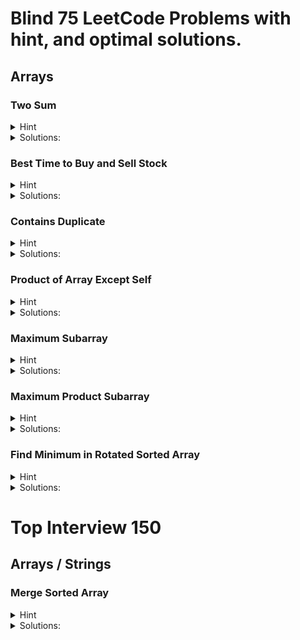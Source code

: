 # Blind 75 LeetCode Problems with hint, and optimal solutions.
## Arrays 

### Two Sum

<details>
  <summary>Hint</summary>
  
  - [x] Use a HashMap to store numbers and their indices.
  - [x]  For each number in the array, compute its complement to reach the target.
  - [x]  Check if the complement is in the HashMap: If yes, return the current index and the index of the complement.
    If no, add the number and its index to the HashMap.

    <details> 
        To find two numbers in an array that add up to a target, use a HashMap for quick lookups. As you iterate through the array, calculate the complement needed to reach the target for each number. Check if this complement is already in the HashMap. If it is, return the indices of the current number and the complement. If not, store the current number and its index in the HashMap for future reference. This method allows you to find the solution efficiently in one pass through the array.
    </details>
    
</details>

<details>
  <summary>Solutions:</summary>
  
  ```java:
        if (nums == null || nums.length < 2) {
            throw new IllegalArgumentException("Invalid input array");
        }
        HashMap<Integer, Integer> map = new HashMap<>();
        int[] result = new int[2];
        for (int i = 0; i < nums.length; i++) {
            int complement = target - nums[i];
            if (map.containsKey(complement)) {
                result[0] = i;
                result[1] = map.get(complement);
                return result; 
            }
            map.put(nums[i], i);
        }
  ```
</details>          

### Best Time to Buy and Sell Stock

<details>
  <summary>Hint</summary>
  
  - [x] Track the lowest price while iterating through the prices.
  - [x] Calculate the profit by subtracting the tracked minimum price from each current price.

    <details> 
        The new number is lower than the lowest point found so far, so you update it. The new number is higher than your low point so it is a possible solution and you calculate the difference to find the profit. If it's higher than your max profit found so far, update. <a href="https://www.youtube.com/watch?v=eMSfBgbiEjk"> YouTube Resource </a>
    </details>
    
</details>

<details>
  <summary>Solutions:</summary>
  
  ```java:
        int minprice = Integer.MAX_VALUE;
        int maxprofit = 0;
        for (int i = 0; i < prices.length; i++) {
            if (prices[i] < minprice) {
                minprice = prices[i];
            } else if (prices[i] - minprice > maxprofit) {
                maxprofit = prices[i] - minprice;
            }
        }
        return maxprofit;
  ```
</details>          

### Contains Duplicate

<details>
  <summary>Hint</summary>
  
  - [x] Create a HashSet to store seen integers.
  - [x] Loop through each integer in the array.
  - [x] Try to add each integer to the HashSet.
  - [x] If adding the integer returns false, return true (found a duplicate).
  - [x] If the loop completes without finding duplicates, return false.
        
</details>

<details>
  <summary>Solutions:</summary>
  
  ```java:
 public boolean containsDuplicate(int[] nums) {
        Set<Integer> set = new HashSet<Integer>();
        for (int num : nums) {
            if (set.contains(num)) {
                return true;
            }
            set.add(num);
        }
        return false;
    }
  ```
</details>          

### Product of Array Except Self

<details>
  <summary>Hint</summary>
  
  - [x] Create prefixProducts, suffixProducts, and resultArray arrays.
  - [x] Set prefixProducts[0] to 1 and suffixProducts[length-1] to 1.
  - [x] Iterate from left to right, storing cumulative products in prefixProducts.
  - [x] Iterate from right to left, storing cumulative products in suffixProducts.
  - [x] Multiply corresponding elements of prefixProducts and suffixProducts to fill resultArray.
  - [x] Return the final resultArray.
  - [ ] <a href="https://www.youtube.com/watch?v=tSRFtR3pv74"> YouTube </a>
</details>

<details>
  <summary>Solutions:</summary>
  
  ```java:
        int length = nums.length;
        int[] prefixProducts = new int[length];
        prefixProducts[0] = 1;
        int[] suffixProducts = new int[length];
        suffixProducts[length - 1] = 1;
        int[] resultArray = new int[length];

        for (int i = 1; i < length; i++) {
            prefixProducts[i] = nums[i - 1] * prefixProducts[i - 1];  
        }

        for (int i = length - 2; i >= 0; i--) {
            suffixProducts[i] = nums[i + 1] * suffixProducts[i + 1];
        }

        for (int i = 0; i < length; i++) {
            resultArray[i] = prefixProducts[i] * suffixProducts[i];   
        }

        return resultArray;
  ```
</details>      

### Maximum Subarray

<details>
  <summary>Hint</summary>

  - [x] Initialize Variables: Set maxSum to Integer.MIN_VALUE and currSum to 0.
  - [x] Iterate Through the Array: Add each element to currSum.
  - [x] Update maxSum: Set maxSum to the greater of maxSum and currSum.
  - [x] Reset currSum if Negative: If currSum is less than 0, reset it to 0.
  - [x] Return maxSum: After the loop, return maxSum.
  - [ ] <a href="https://www.youtube.com/watch?v=hLPkqd60-28"> YouTube Link </a>
  
</details>

<details>
  <summary>Solutions:</summary>
  
  ```java:
        int maxSum = Integer.MIN_VALUE;
        int currSum = 0;
        for(int i=0; i<nums.length; i++) {
            currSum += nums[i];
            maxSum = Math.max(maxSum, currSum);
            if (currSum < 0) {
                currSum = 0;
            }
        } return maxSum;
  ```
</details>

### Maximum Product Subarray

<details>
  <summary>Hint</summary>

   - [x] Initialization: Create prefix and suffix variables, initialize both to 1, and initialize result to 0.
   - [x] Iteration: Loop through the array from 0 to n-1.
   - [x] Reset Prefix and Suffix: If prefix or suffix is 0, reset it to 1.
   - [x] Update Prefix and Suffix: Multiply prefix by nums[i] and suffix by nums[n-i-1].
   - [x] Update Result: Use Math.max to set result to the maximum of result, prefix, and suffix.
   - [x] Return Result: Cast result to int and return it.
   - [ ] <a href="https://www.youtube.com/watch?v=hnswaLJvr6g"> YouTube </a>
  
</details>

<details>
  <summary>Solutions:</summary>
  
  ```java:
        int n= nums.length;
        double prefix = 1;
        double suffix = 1;
        double result = 0;
        if(n == 1) return nums[0];
        for (int i=0; i<n; i++) {
            if (prefix == 0) { prefix = 1;}
            if (suffix == 0) { suffix = 1;}
            prefix *= nums[i];
            suffix *= nums[n-i-1];
            result = Math.max(result, Math.max(prefix, suffix)); 
        }
        return (int) result;
  ```

</details>


### Find Minimum in Rotated Sorted Array

<details>
  <summary>Hint</summary>
  
   - [x] Initialize Pointers: Set up left and right to cover the entire array.
   - [x] Binary Search Loop: Narrow down the search range by repeatedly halving it.
   - [x] Midpoint Calculation: Calculate the midpoint and compare it to the element at right to decide which half to search next.
   - [x] Adjust Pointers: Move left or right based on the comparison to narrow the search range.
   - [x] Return Result: When the loop ends, left points to the minimum value.
   
  > The midpoint calculation int mid = left + (right - left) / 2 is used in binary search to avoid potential integer overflow and ensure accurate results. When left and right are large, directly using (left + right) / 2 could lead to overflow, as their sum might exceed the maximum integer value. By calculating mid as left + (right - left) / 2, the difference right - left is smaller and less prone to overflow, and dividing by 2 ensures the result is within a safe range. Adding left then adjusts the midpoint correctly within the current search segment, ensuring precise calculations without risking overflow.
</details>

<details>
  <summary>Solutions:</summary>
  
  ```java:
        int left = 0;
        int right = nums.length-1;
        while (left<right) {
            int mid = (left+right)/2;
            if (nums[mid] > nums[right]) {
                left = mid + 1; 
            } else {
                right = mid;
            }
        } return nums[left];
  ```

</details>

# Top Interview 150
## Arrays / Strings

### Merge Sorted Array

<details>
  <summary>Hint</summary>

  - [x] Compare elements from the end of nums1 and nums2, and place the larger element at the end of nums1.
  - [x] If there are remaining elements in nums2, copy them into nums1.
  - [x] Set pointers to the end of the relevant parts of nums1 and nums2. Also make a pointer on the 'm' value to compare with nums2 values. Pointers at the end of nums1 helps to insert into the appropriate place in nums1.

    <details> 
        To solve the problem of merging two sorted arrays into one sorted array in-place, start by initializing three pointers: one for the end of the initialized part of the first array, one for the end of the second array, and one for the end of the total merged array. Compare the elements at the ends of both arrays and place the larger element at the end of the merged array, moving the respective pointer one position to the left. Repeat this process until one of the arrays is exhausted. If any elements remain in the second array, copy them into the first array. 
    </details>
    
</details>

<details>
  <summary>Solutions:</summary>
  
  ```java:
        int i = m - 1;
        int j = n - 1;
        int k = m + n - 1;

        while (i >= 0 && j >= 0) {
            if (nums2[j] > nums1[i]) {
                nums1[k] = nums2[j];
                j--;
            } else {
                nums1[k] = nums1[i];
                i--;
            }
            k--;
        }
        while (j >= 0) {
            nums1[k] = nums2[j];
            j--;
            k--;
        }

  ```
</details>   

